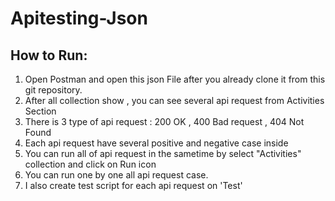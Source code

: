 # Apitesting-Json

## How to Run: 
1. Open Postman and open this json File after you already clone it from this git repository.
2. After all collection show , you can see several api request from Activities Section
3. There is 3 type of api request : 200 OK , 400 Bad request , 404 Not Found
4. Each api request have several positive and negative case inside
5. You can run all of api request in the sametime by select "Activities" collection and click on Run icon
6. You can run one by one all api request case.
7. I also create test script for each api request on 'Test'

